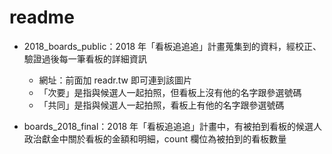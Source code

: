 # readme
* 2018_boards_public：2018 年「看板追追追」計畫蒐集到的資料，經校正、驗證過後每一筆看板的詳細資訊
	* 網址：前面加 readr.tw 即可連到該圖片
	* 「次要」是指與候選人一起拍照，但看板上沒有他的名字跟參選號碼
	* 「共同」是指與候選人一起拍照，看板上有他的名字跟參選號碼

* boards_2018_final：2018 年「看板追追追」計畫中，有被拍到看板的候選人政治獻金中關於看板的金額和明細，count 欄位為被拍到的看板數量
 